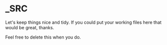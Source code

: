 _SRC
===

Let's keep things nice and tidy. 
If you could put your working files here that would be great, thanks.

Feel free to delete this when you do.